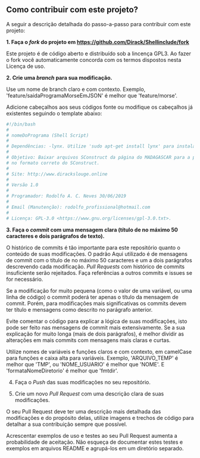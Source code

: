 ## Como contribuir com este projeto?

A seguir a descrição detalhada do passo-a-passo para contribuir com este projeto:

**1. Faça o _fork_ do projeto em <https://github.com/Dirack/Shellinclude/fork>**

Este projeto é de código aberto e distribuído sob a lincença GPL3. Ao fazer o fork você automaticamente
concorda com os termos dispostos nesta Licença de uso.

**2. Crie uma _branch_ para sua modificação.**

Use um nome de branch claro e com contexto. Exemplo, 'feature/saidaProgramaMorseEmJSON' é melhor que
'feature/morse'.

Adicione cabeçalhos aos seus códigos fonte ou modifique os cabeçalhos já existentes seguindo o template
abaixo:

```sh
#!/bin/bash
#
# nomeDoPrograma (Shell Script)
#
# Dependências: -lynx. Utilize 'sudo apt-get install lynx' para instalar.
#
# Objetivo: Baixar arquivos SConstruct da página do MADAGASCAR para a pasta atual
# no formato correto do SConstruct.
# 
# Site: http://www.dirackslouge.online
#
# Versão 1.0
#
# Programador: Rodolfo A. C. Neves 30/06/2019
# 
# Email (Manutenção): rodolfo_profissional@hotmail.com
# 
# Licença: GPL-3.0 <https://www.gnu.org/licenses/gpl-3.0.txt>.
```

**3. Faça o _commit_ com uma mensagem clara (título de no máximo 50 caracteres e dois parágrafos de texto).**

O histórico de commits é tão importante para este repositório quanto o conteúdo de suas modificações. O padrão
Aqui utilizado é de mensagens de commit com o título de no máximo 50 caracteres e um a dois parágrafos descrevendo cada modificação. _Pull Requests_ com histórico de commits insuficiente serão rejeitados.
Faça referências a outros commits e issues se for necessário.

Se a modificação for muito pequena (como o valor de uma variável, ou uma linha de código) o commit poderá ter
apenas o título da mensagem de commit. Porém, para modificações mais significativas os commits devem ter
título e mensagens como descrito no parágrafo anterior.

Evite comentar o código para explicar a lógica de suas modificações, isto pode ser feito
nas mensagens de commit mais extensivamente. Se a sua explicação for muito longa (mais de dois parágrafos),
é melhor dividir as alterações em mais commits com mensagens mais claras e curtas.

Utilize nomes de variáveis e funções claros e com contexto, em camelCase para funções
e caixa alta para variáveis.
Exemplo, 'ARQUIVO_TEMP' é melhor que 'TMP', ou 'NOME_USUARIO' é melhor que 'NOME'.
E 'formataNomeDiretorio' é melhor que 'fmtdir'.

4. Faça o _Push_ das suas modificações no seu repositório.

5. Crie um novo _Pull Request_ com uma descrição clara de suas modificações.

O seu Pull Request deve ter uma descrição mais detalhada das modificações e do propósito delas,
utilize imagens e trechos de código para detalhar a sua contribuição sempre que possível.

Acrescentar exemplos de uso e testes ao seu Pull Request aumenta a probabilidade de aceitação.
Não esqueça de documentar estes testes e exemplos em arquivos README e agrupá-los em um diretório
separado.